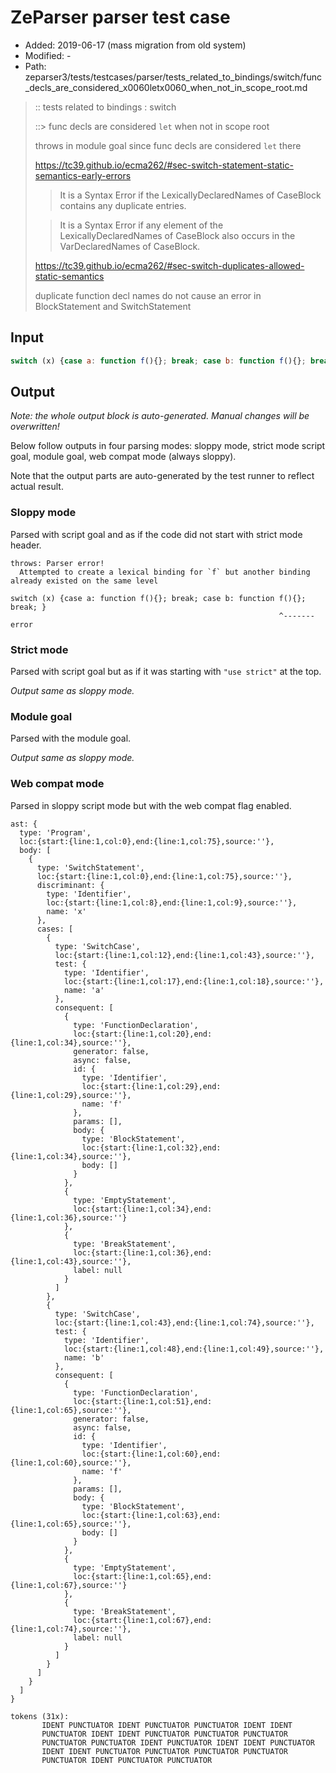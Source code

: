# ZeParser parser test case

- Added: 2019-06-17 (mass migration from old system)
- Modified: -
- Path: zeparser3/tests/testcases/parser/tests_related_to_bindings/switch/func_decls_are_considered_x0060letx0060_when_not_in_scope_root.md

> :: tests related to bindings : switch
>
> ::> func decls are considered `let` when not in scope root
>
> throws in module goal since func decls are considered `let` there
> 
> https://tc39.github.io/ecma262/#sec-switch-statement-static-semantics-early-errors
> 
> > It is a Syntax Error if the LexicallyDeclaredNames of CaseBlock contains any duplicate entries.
> 
> > It is a Syntax Error if any element of the LexicallyDeclaredNames of CaseBlock also occurs in the VarDeclaredNames of CaseBlock.
> 
> https://tc39.github.io/ecma262/#sec-switch-duplicates-allowed-static-semantics
> 
> duplicate function decl names do not cause an error in BlockStatement and SwitchStatement

## Input

`````js
switch (x) {case a: function f(){}; break; case b: function f(){}; break; }
`````

## Output

_Note: the whole output block is auto-generated. Manual changes will be overwritten!_

Below follow outputs in four parsing modes: sloppy mode, strict mode script goal, module goal, web compat mode (always sloppy).

Note that the output parts are auto-generated by the test runner to reflect actual result.

### Sloppy mode

Parsed with script goal and as if the code did not start with strict mode header.

`````
throws: Parser error!
  Attempted to create a lexical binding for `f` but another binding already existed on the same level

switch (x) {case a: function f(){}; break; case b: function f(){}; break; }
                                                            ^------- error
`````

### Strict mode

Parsed with script goal but as if it was starting with `"use strict"` at the top.

_Output same as sloppy mode._

### Module goal

Parsed with the module goal.

_Output same as sloppy mode._

### Web compat mode

Parsed in sloppy script mode but with the web compat flag enabled.

`````
ast: {
  type: 'Program',
  loc:{start:{line:1,col:0},end:{line:1,col:75},source:''},
  body: [
    {
      type: 'SwitchStatement',
      loc:{start:{line:1,col:0},end:{line:1,col:75},source:''},
      discriminant: {
        type: 'Identifier',
        loc:{start:{line:1,col:8},end:{line:1,col:9},source:''},
        name: 'x'
      },
      cases: [
        {
          type: 'SwitchCase',
          loc:{start:{line:1,col:12},end:{line:1,col:43},source:''},
          test: {
            type: 'Identifier',
            loc:{start:{line:1,col:17},end:{line:1,col:18},source:''},
            name: 'a'
          },
          consequent: [
            {
              type: 'FunctionDeclaration',
              loc:{start:{line:1,col:20},end:{line:1,col:34},source:''},
              generator: false,
              async: false,
              id: {
                type: 'Identifier',
                loc:{start:{line:1,col:29},end:{line:1,col:29},source:''},
                name: 'f'
              },
              params: [],
              body: {
                type: 'BlockStatement',
                loc:{start:{line:1,col:32},end:{line:1,col:34},source:''},
                body: []
              }
            },
            {
              type: 'EmptyStatement',
              loc:{start:{line:1,col:34},end:{line:1,col:36},source:''}
            },
            {
              type: 'BreakStatement',
              loc:{start:{line:1,col:36},end:{line:1,col:43},source:''},
              label: null
            }
          ]
        },
        {
          type: 'SwitchCase',
          loc:{start:{line:1,col:43},end:{line:1,col:74},source:''},
          test: {
            type: 'Identifier',
            loc:{start:{line:1,col:48},end:{line:1,col:49},source:''},
            name: 'b'
          },
          consequent: [
            {
              type: 'FunctionDeclaration',
              loc:{start:{line:1,col:51},end:{line:1,col:65},source:''},
              generator: false,
              async: false,
              id: {
                type: 'Identifier',
                loc:{start:{line:1,col:60},end:{line:1,col:60},source:''},
                name: 'f'
              },
              params: [],
              body: {
                type: 'BlockStatement',
                loc:{start:{line:1,col:63},end:{line:1,col:65},source:''},
                body: []
              }
            },
            {
              type: 'EmptyStatement',
              loc:{start:{line:1,col:65},end:{line:1,col:67},source:''}
            },
            {
              type: 'BreakStatement',
              loc:{start:{line:1,col:67},end:{line:1,col:74},source:''},
              label: null
            }
          ]
        }
      ]
    }
  ]
}

tokens (31x):
       IDENT PUNCTUATOR IDENT PUNCTUATOR PUNCTUATOR IDENT IDENT
       PUNCTUATOR IDENT IDENT PUNCTUATOR PUNCTUATOR PUNCTUATOR
       PUNCTUATOR PUNCTUATOR IDENT PUNCTUATOR IDENT IDENT PUNCTUATOR
       IDENT IDENT PUNCTUATOR PUNCTUATOR PUNCTUATOR PUNCTUATOR
       PUNCTUATOR IDENT PUNCTUATOR PUNCTUATOR
`````

